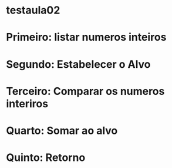 # testaula02
# Primeiro: listar numeros inteiros
# Segundo: Estabelecer o Alvo
# Terceiro: Comparar os numeros interiros
# Quarto: Somar ao alvo
# Quinto: Retorno 



